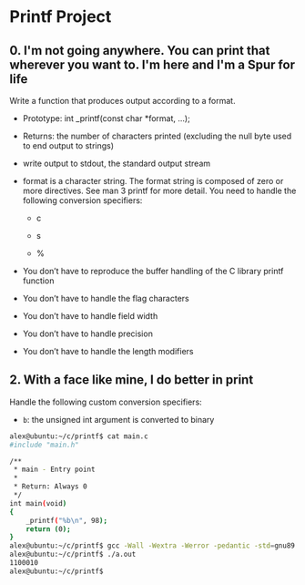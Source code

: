 # Printf Project

## 0. I'm not going anywhere. You can print that wherever you want to. I'm here and I'm a Spur for life

Write a function that produces output according to a format.

- Prototype: int _printf(const char *format, ...);

- Returns: the number of characters printed (excluding the null byte used to end output to strings)

- write output to stdout, the standard output stream

- format is a character string. The format string is composed of zero or more directives. See man 3 printf for more detail. You need to handle the following conversion specifiers:
  
  - c
  
  - s
  
  - %

- You don’t have to reproduce the buffer handling of the C library printf function

- You don’t have to handle the flag characters

- You don’t have to handle field width

- You don’t have to handle precision

- You don’t have to handle the length modifiers

## 2. With a face like mine, I do better in print

Handle the following custom conversion specifiers:

- `b`: the unsigned int argument is converted to binary

```bash
alex@ubuntu:~/c/printf$ cat main.c
#include "main.h"

/**
 * main - Entry point
 *
 * Return: Always 0
 */
int main(void)
{
    _printf("%b\n", 98);
    return (0);
}
alex@ubuntu:~/c/printf$ gcc -Wall -Wextra -Werror -pedantic -std=gnu89 main.c
alex@ubuntu:~/c/printf$ ./a.out
1100010
alex@ubuntu:~/c/printf$
```
